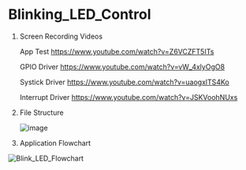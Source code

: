 # Blinking_LED_Control

1. Screen Recording Videos

   App Test
   https://www.youtube.com/watch?v=Z6VCZFT5ITs

   GPIO Driver
   https://www.youtube.com/watch?v=vW_4xlyOgO8

   Systick Driver
   https://www.youtube.com/watch?v=uaogxlTS4Ko

   Interrupt Driver
   https://www.youtube.com/watch?v=JSKVoohNUxs


2. File Structure

   ![image](https://user-images.githubusercontent.com/85094832/187041952-52e6849b-c372-42a3-8aed-fe6894cef4b5.png)
  
  
3. Application Flowchart
   
![Blink_LED_Flowchart](https://user-images.githubusercontent.com/85094832/187783670-0e94a12c-fc82-4b21-8faa-d501f1ebd9ab.png)
